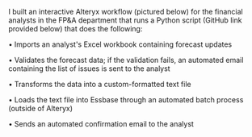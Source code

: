 I built an interactive Alteryx workflow (pictured below) for the financial analysts in the FP&A department that runs a Python script (GitHub link provided below) that does the following:

• Imports an analyst's Excel workbook containing forecast updates

• Validates the forecast data; if the validation fails, an automated email containing the list of issues is sent to the analyst

• Transforms the data into a custom-formatted text file 

• Loads the text file into Essbase through an automated batch process (outside of Alteryx)
 
• Sends an automated confirmation email to the analyst
